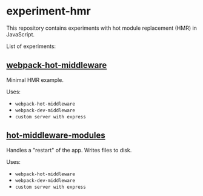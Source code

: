 # experiment-hmr

This repository contains experiments with hot module replacement (HMR) in JavaScript.

List of experiments:

## [webpack-hot-middleware](./wepack-hot-middleware/)

Minimal HMR example.

Uses:
- `webpack-hot-middleware`
- `webpack-dev-middleware`
- `custom server with express`

## [hot-middleware-modules](./hot-middleware-modules/)

Handles a "restart" of the app. Writes files to disk.

Uses:
- `webpack-hot-middleware`
- `webpack-dev-middleware`
- `custom server with express`